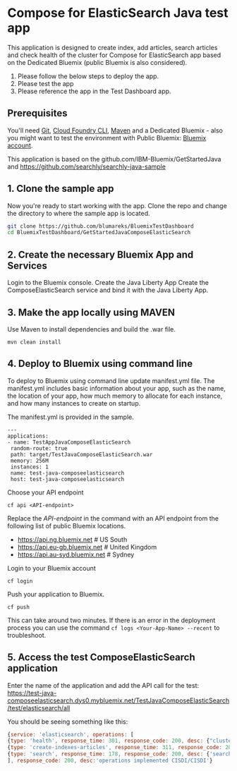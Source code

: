# Compose for ElasticSearch Java test app
This application is designed to create index, add articles, search articles and check health of the cluster for Compose for ElasticSearch app based on the Dedicated Bluemix (public Bluemix is also considered).

1. Please follow the below steps to deploy the app.
2. Please test the app
3. Please reference the app in the Test Dashboard app.

## Prerequisites

You'll need [Git](https://git-scm.com/downloads), [Cloud Foundry CLI](https://github.com/cloudfoundry/cli#downloads), [Maven](https://maven.apache.org/download.cgi) and a Dedicated Bluemix - also you might want to test the environment with Public Bluemix: [Bluemix account](https://console.ng.bluemix.net/registration/).

This application is based on the github.com/IBM-Bluemix/GetStartedJava and https://github.com/searchly/searchly-java-sample

## 1. Clone the sample app

Now you're ready to start working with the app. Clone the repo and change the directory to where the sample app is located.
  ```bash
  git clone https://github.com/blumareks/BluemixTestDashboard
  cd BluemixTestDashboard/GetStartedJavaComposeElasticSearch
  ```

## 2. Create the necessary Bluemix App and Services
Login to the Bluemix console.
Create the Java Liberty App
Create the ComposeElasticSearch service and bind it with the Java Liberty App. 

## 3. Make the app locally using MAVEN

Use Maven to install dependencies and build the .war file.

  ```
  mvn clean install
  ```

## 4. Deploy to Bluemix using command line

To deploy to Bluemix using command line update manifest.yml file. 
The manifest.yml includes basic information about your app, such as the name, the location of your app, how much memory to allocate for each instance, and how many instances to create on startup. 

The manifest.yml is provided in the sample.

  ```
---
applications:
 - name: TestAppJavaComposeElasticSearch	
   random-route: true
   path: target/TestJavaComposeElasticSearch.war
   memory: 256M
   instances: 1
   name: test-java-composeelasticsearch
   host: test-java-composeelasticsearch

  ```

Choose your API endpoint
   ```
   cf api <API-endpoint>
   ```

Replace the *API-endpoint* in the command with an API endpoint from the following list of public Bluemix locations.
* https://api.ng.bluemix.net # US South
* https://api.eu-gb.bluemix.net # United Kingdom
* https://api.au-syd.bluemix.net # Sydney

Login to your Bluemix account
  ```
  cf login
  ```

Push your application to Bluemix.
  ```
  cf push
  ```

This can take around two minutes. If there is an error in the deployment process you can use the command `cf logs <Your-App-Name> --recent` to troubleshoot.

## 5. Access the test ComposeElasticSearch application
Enter the name of the application and add the API call for the test:
https://test-java-composeelasticsearch.dys0.mybluemix.net/TestJavaComposeElasticSearch/test/elasticsearch/all

You should be seeing something like this:
```javascript
{service: 'elasticsearch', operations: [
{type: 'health', response_time: 301, response_code: 200, desc: {"cluster_name":"bmix-dal-yp-f914b69f-df93-4c56-a614-46f6d74b9480","status":"green","timed_out":false,"number_of_nodes":3,"number_of_data_nodes":3,"active_primary_shards":3,"active_shards":9,"relocating_shards":0,"initializing_shards":0,"unassigned_shards":0,"delayed_unassigned_shards":0,"number_of_pending_tasks":0,"number_of_in_flight_fetch":0,"task_max_waiting_in_queue_millis":0,"active_shards_percent_as_number":100.0}},
{type: 'create-indexes-articles', response_time: 311, response_code: 200, desc: {"took":23,"errors":false,"items":[{"index":{"_index":"articles","_type":"article","_id":"1","_version":11,"result":"updated","_shards":{"total":3,"successful":3,"failed":0},"created":false,"status":200}},{"index":{"_index":"articles","_type":"article","_id":"2","_version":11,"result":"updated","_shards":{"total":3,"successful":3,"failed":0},"created":false,"status":200}}]}},
{type: 'search', response_time: 178, response_code: 200, desc: {'search string':'epic', 'search result': 'The Lord of the Rings is an epic high fantasy novel written by English philologist and University of Oxford professor J. R. R. Tolkien. The story began as a sequel to Tolkien's 1937 children's fantasy novel The Hobbit, but eventually developed into a much larger work. It was written in stages between 1937 and 1949, much of it during World War II.[1] It is the third best-selling novel ever written, with over 150 million copies sold'}}
], response_code: 200, desc:'operations implemented CISDI/CISDI'}
```
